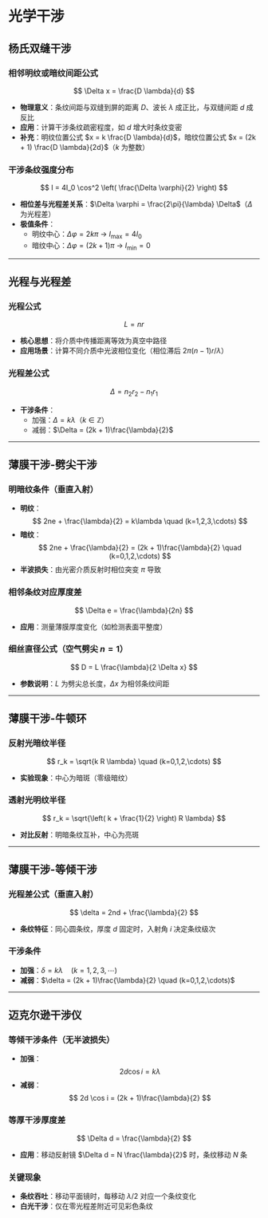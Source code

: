# 光学干涉

## 杨氏双缝干涉
### 相邻明纹或暗纹间距公式
$$ \Delta x = \frac{D \lambda}{d} $$
- **物理意义**：条纹间距与双缝到屏的距离 $D$、波长 $\lambda$ 成正比，与双缝间距 $d$ 成反比
- **应用**：计算干涉条纹疏密程度，如 $d$ 增大时条纹变密
- **补充**：明纹位置公式 $x = k \frac{D \lambda}{d}$，暗纹位置公式 $x = (2k + 1) \frac{D \lambda}{2d}$（$k$ 为整数）

### 干涉条纹强度分布
$$ I = 4I_0 \cos^2 \left( \frac{\Delta \varphi}{2} \right) $$
- **相位差与光程差关系**：$\Delta \varphi = \frac{2\pi}{\lambda} \Delta$（$\Delta$ 为光程差）
- **极值条件**：
  - 明纹中心：$\Delta \varphi = 2k\pi$ → $I_{\text{max}} = 4I_0$
  - 暗纹中心：$\Delta \varphi = (2k + 1)\pi$ → $I_{\text{min}} = 0$

---

## 光程与光程差
### 光程公式
$$ L = n r $$
- **核心思想**：将介质中传播距离等效为真空中路径
- **应用场景**：计算不同介质中光波相位变化（相位滞后 $2\pi (n-1)r / \lambda$）

### 光程差公式
$$ \Delta = n_2 r_2 - n_1 r_1 $$
- **干涉条件**：
  - 加强：$\Delta = k\lambda$（$k \in \mathbb{Z}$）
  - 减弱：$\Delta = (2k + 1)\frac{\lambda}{2}$ 

---

## 薄膜干涉-劈尖干涉
### 明暗纹条件（垂直入射）
- **明纹**：$$ 2ne + \frac{\lambda}{2} = k\lambda \quad (k=1,2,3,\cdots) $$
- **暗纹**：$$ 2ne + \frac{\lambda}{2} = (2k + 1)\frac{\lambda}{2} \quad (k=0,1,2,\cdots) $$
- **半波损失**：由光密介质反射时相位突变 $\pi$ 导致

### 相邻条纹对应厚度差
$$ \Delta e = \frac{\lambda}{2n} $$
- **应用**：测量薄膜厚度变化（如检测表面平整度）

### 细丝直径公式（空气劈尖 $n=1$）
$$ D = L \frac{\lambda}{2 \Delta x} $$
- **参数说明**：$L$ 为劈尖总长度，$\Delta x$ 为相邻条纹间距

---

## 薄膜干涉-牛顿环
### 反射光暗纹半径
$$ r_k = \sqrt{k R \lambda} \quad (k=0,1,2,\cdots) $$
- **实验现象**：中心为暗斑（零级暗纹）

### 透射光明纹半径
$$ r_k = \sqrt{\left( k + \frac{1}{2} \right) R \lambda} $$
- **对比反射**：明暗条纹互补，中心为亮斑

---

## 薄膜干涉-等倾干涉
### 光程差公式（垂直入射）
$$ \delta = 2nd + \frac{\lambda}{2} $$
- **条纹特征**：同心圆条纹，厚度 $d$ 固定时，入射角 $i$ 决定条纹级次

### 干涉条件
- **加强**：$\delta = k\lambda \quad (k=1,2,3,\cdots)$
- **减弱**：$\delta = (2k + 1)\frac{\lambda}{2} \quad (k=0,1,2,\cdots)$

---

## 迈克尔逊干涉仪
### 等倾干涉条件（无半波损失）
- **加强**：$$ 2d \cos i = k\lambda $$
- **减弱**：$$ 2d \cos i = (2k + 1)\frac{\lambda}{2} $$

### 等厚干涉厚度差
$$ \Delta d = \frac{\lambda}{2} $$
- **应用**：移动反射镜 $\Delta d = N \frac{\lambda}{2}$ 时，条纹移动 $N$ 条

### 关键现象
- **条纹吞吐**：移动平面镜时，每移动 $\lambda/2$ 对应一个条纹变化
- **白光干涉**：仅在零光程差附近可见彩色条纹